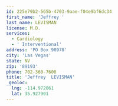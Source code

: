 ```yaml
---
id: 225e79b2-565b-4703-9aae-f04e9bf6dc34
first_name: 'Jeffrey '
last_name: LEVISMAN
license: M.D.
services:
  - Cardiology
  - ' Interventional'
address: 'PO Box 98978'
city: 'Las Vegas'
state: NV
zip: '89193'
phone: 702-360-7600
title: 'Jeffrey  LEVISMAN'
_geoloc:
  lng: -114.972061
  lat: 35.927901
---
```

